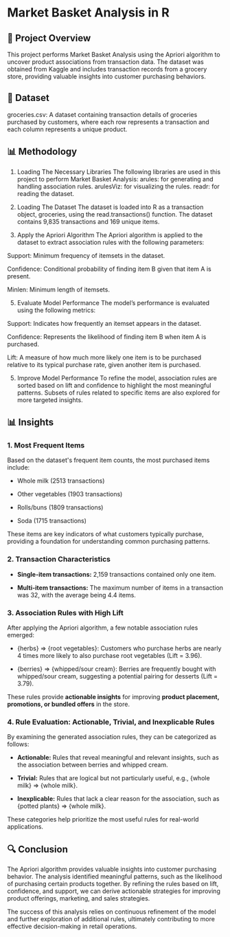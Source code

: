 # Market Basket Analysis in R

## 📌 Project Overview
This project performs Market Basket Analysis using the Apriori algorithm to uncover product associations from transaction data. The dataset was obtained from Kaggle and includes transaction records from a grocery store, providing valuable insights into customer purchasing behaviors.

## 📂 Dataset
groceries.csv: A dataset containing transaction details of groceries purchased by customers, where each row represents a transaction and each column represents a unique product.

## 📊 Methodology
1. Loading The Necessary Libraries
The following libraries are used in this project to perform Market Basket Analysis:
  arules: for generating and handling association rules.
  arulesViz: for visualizing the rules.
  readr: for reading the dataset.

2. Loading The Dataset
The dataset is loaded into R as a transaction object, groceries, using the read.transactions() function. The dataset contains 9,835 transactions and 169 unique items.

3. Apply the Apriori Algorithm
  The Apriori algorithm is applied to the dataset to extract association rules with the following parameters:

  Support: Minimum frequency of itemsets in the dataset.

  Confidence: Conditional probability of finding item B given that item A is present.

  Minlen: Minimum length of itemsets.

5. Evaluate Model Performance
  The model’s performance is evaluated using the following metrics:

  Support: Indicates how frequently an itemset appears in the dataset.

  Confidence: Represents the likelihood of finding item B when item A is purchased.

  Lift: A measure of how much more likely one item is to be purchased relative to its typical purchase rate, given another item is purchased.

5. Improve Model Performance
To refine the model, association rules are sorted based on lift and confidence to highlight the most meaningful patterns. Subsets of rules related to specific items are also explored for more targeted insights.

## 📊 Insights
### 1. Most Frequent Items
Based on the dataset's frequent item counts, the most purchased items include:

- Whole milk (2513 transactions)

- Other vegetables (1903 transactions)

- Rolls/buns (1809 transactions)

- Soda (1715 transactions)

These items are key indicators of what customers typically purchase, providing a foundation for understanding common purchasing patterns.

### 2. Transaction Characteristics
- **Single-item transactions:** 2,159 transactions contained only one item.

- **Multi-item transactions:** The maximum number of items in a transaction was 32, with the average being 4.4 items.

### 3. Association Rules with High Lift
After applying the Apriori algorithm, a few notable association rules emerged:

- {herbs} => {root vegetables}: Customers who purchase herbs are nearly 4 times more likely to also purchase root vegetables (Lift = 3.96).

- {berries} => {whipped/sour cream}: Berries are frequently bought with whipped/sour cream, suggesting a potential pairing for desserts (Lift = 3.79).

These rules provide **actionable insights** for improving **product placement, promotions, or bundled offers** in the store.

### 4. Rule Evaluation: Actionable, Trivial, and Inexplicable Rules
By examining the generated association rules, they can be categorized as follows:

* **Actionable:** Rules that reveal meaningful and relevant insights, such as the association between berries and whipped cream.

* **Trivial:** Rules that are logical but not particularly useful, e.g., {whole milk} => {whole milk}.

* **Inexplicable:** Rules that lack a clear reason for the association, such as {potted plants} => {whole milk}.

These categories help prioritize the most useful rules for real-world applications.

## 🔍 Conclusion
The Apriori algorithm provides valuable insights into customer purchasing behavior. The analysis identified meaningful patterns, such as the likelihood of purchasing certain products together. By refining the rules based on lift, confidence, and support, we can derive actionable strategies for improving product offerings, marketing, and sales strategies.

The success of this analysis relies on continuous refinement of the model and further exploration of additional rules, ultimately contributing to more effective decision-making in retail operations.
